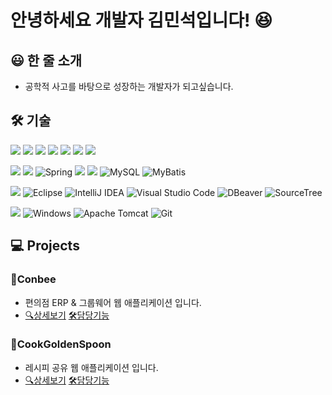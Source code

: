 # 안녕하세요 개발자 김민석입니다! 😆

## 😃 한 줄 소개
- 공학적 사고를 바탕으로 성장하는 개발자가 되고싶습니다.

## 🛠️ 기술 
<img src="https://img.shields.io/badge/front-000000?style=for-the-badge"> <img src="https://img.shields.io/badge/JavaScript-F7DF1E?style=for-the-badge&logo=JavaScript&logoColor=white"> <img src="https://img.shields.io/badge/HTML5-E34F26?style=for-the-badge&logo=HTML5&logoColor=white"> <img src="https://img.shields.io/badge/CSS3-1572B6?style=for-the-badge&logo=CSS3&logoColor=white"> <img src="https://img.shields.io/badge/Thymeleaf-005F0F?style=for-the-badge&logo=Thymeleaf&logoColor=white"> <img src="https://img.shields.io/badge/JavaScript-F7DF1E?style=for-the-badge&logo=JavaScript&logoColor=white"> <img src="https://img.shields.io/badge/Ajax-A9225C?style=for-the-badge">

<img src="https://img.shields.io/badge/back-000000?style=for-the-badge"> <img src="https://img.shields.io/badge/java-007396?style=for-the-badge&logo=OpenJDK&logoColor=white"> ![Spring](https://img.shields.io/badge/spring-%236DB33F.svg?style=for-the-badge&logo=spring&logoColor=white) <img src="https://img.shields.io/badge/springboot-6DB33F?style=for-the-badge&logo=springboot&logoColor=white"> <img src="https://img.shields.io/badge/oracle-F80000?style=for-the-badge&logo=oracle&logoColor=white"> ![MySQL](https://img.shields.io/badge/mysql-4479A1.svg?style=for-the-badge&logo=mysql&logoColor=white) ![MyBatis](https://img.shields.io/badge/MyBatis-000000.svg?style=for-the-badge)

<img src="https://img.shields.io/badge/tools-000000?style=for-the-badge"> ![Eclipse](https://img.shields.io/badge/Eclipse-FE7A16.svg?style=for-the-badge&logo=Eclipse&logoColor=white) ![IntelliJ IDEA](https://img.shields.io/badge/IntelliJIDEA-000000.svg?style=for-the-badge&logo=intellij-idea&logoColor=white) ![Visual Studio Code](https://img.shields.io/badge/Visual%20Studio%20Code-0078d7.svg?style=for-the-badge&logo=visual-studio-code&logoColor=white) ![DBeaver](https://img.shields.io/badge/dbeaver-382923.svg?style=for-the-badge&logo=dbeaver&logoColor=white) ![SourceTree](https://img.shields.io/badge/sourcetree-0078d7.svg?style=for-the-badge&logo=sourcetree&logoColor=white)

<img src="https://img.shields.io/badge/environment-000000?style=for-the-badge"> ![Windows](https://img.shields.io/badge/Windows-0078D6?style=for-the-badge&logo=windows&logoColor=white) ![Apache Tomcat](https://img.shields.io/badge/apache%20tomcat-%23F8DC75.svg?style=for-the-badge&logo=apache-tomcat&logoColor=black) ![Git](https://img.shields.io/badge/git-%23F05033.svg?style=for-the-badge&logo=git&logoColor=white)


## 💻 Projects

### 🐝Conbee
- 편의점 ERP & 그룹웨어 웹 애플리케이션 입니다.
- [🔍상세보기](https://github.com/Bee-Keepers/conbee) [🛠️담당기능](https://github.com/FireCurry/Portfolio/blob/main/Conbee/conbee.md)

### 🍴CookGoldenSpoon
- 레시피 공유 웹 애플리케이션 입니다.
- [🔍상세보기](https://github.com/3MIN1KUK/CookGoldenSpoon) [🛠️담당기능](https://github.com/FireCurry/Portfolio/blob/main/CookGoldenSpoon/cookGoldenSpoon.md)
